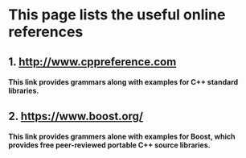 # This page lists the useful online references

## 1. http://www.cppreference.com
#### This link provides grammars along with examples for C++ standard libraries. 

## 2. https://www.boost.org/

#### This link provides grammers alone with examples for Boost, which provides free peer-reviewed portable C++ source libraries.